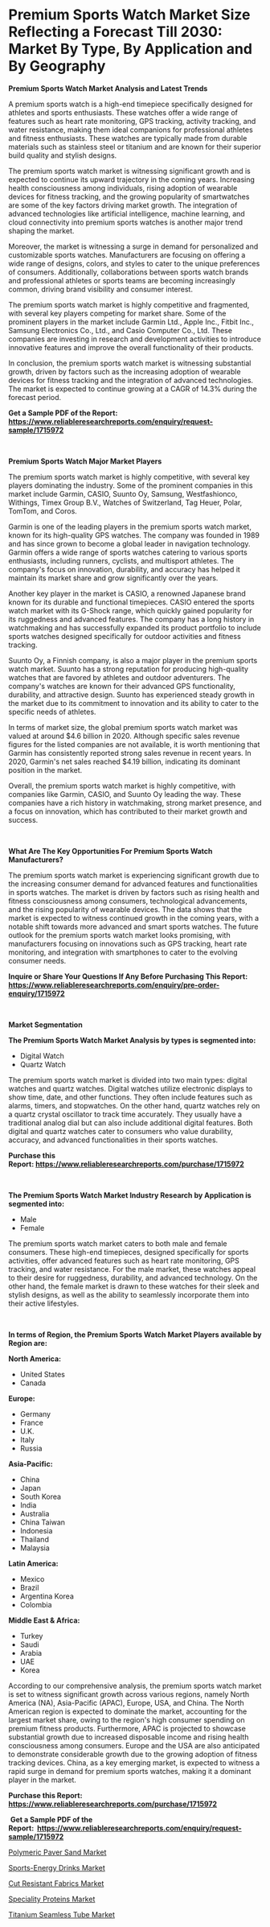 <p><h1>Premium Sports Watch Market Size Reflecting a Forecast Till 2030: Market By Type, By Application and By Geography</h1></p><p><strong>Premium Sports Watch Market Analysis and Latest Trends</strong></p>
<p><p>A premium sports watch is a high-end timepiece specifically designed for athletes and sports enthusiasts. These watches offer a wide range of features such as heart rate monitoring, GPS tracking, activity tracking, and water resistance, making them ideal companions for professional athletes and fitness enthusiasts. These watches are typically made from durable materials such as stainless steel or titanium and are known for their superior build quality and stylish designs.</p><p>The premium sports watch market is witnessing significant growth and is expected to continue its upward trajectory in the coming years. Increasing health consciousness among individuals, rising adoption of wearable devices for fitness tracking, and the growing popularity of smartwatches are some of the key factors driving market growth. The integration of advanced technologies like artificial intelligence, machine learning, and cloud connectivity into premium sports watches is another major trend shaping the market.</p><p>Moreover, the market is witnessing a surge in demand for personalized and customizable sports watches. Manufacturers are focusing on offering a wide range of designs, colors, and styles to cater to the unique preferences of consumers. Additionally, collaborations between sports watch brands and professional athletes or sports teams are becoming increasingly common, driving brand visibility and consumer interest.</p><p>The premium sports watch market is highly competitive and fragmented, with several key players competing for market share. Some of the prominent players in the market include Garmin Ltd., Apple Inc., Fitbit Inc., Samsung Electronics Co., Ltd., and Casio Computer Co., Ltd. These companies are investing in research and development activities to introduce innovative features and improve the overall functionality of their products.</p><p>In conclusion, the premium sports watch market is witnessing substantial growth, driven by factors such as the increasing adoption of wearable devices for fitness tracking and the integration of advanced technologies. The market is expected to continue growing at a CAGR of 14.3% during the forecast period.</p></p>
<p><strong>Get a Sample PDF of the Report:&nbsp; <a href="https://www.reliableresearchreports.com/enquiry/request-sample/1715972">https://www.reliableresearchreports.com/enquiry/request-sample/1715972</a></strong></p>
<p>&nbsp;</p>
<p><strong>Premium Sports Watch Major Market Players</strong></p>
<p><p>The premium sports watch market is highly competitive, with several key players dominating the industry. Some of the prominent companies in this market include Garmin, CASIO, Suunto Oy, Samsung, Westfashionco, Withings, Timex Group B.V., Watches of Switzerland, Tag Heuer, Polar, TomTom, and Coros.</p><p>Garmin is one of the leading players in the premium sports watch market, known for its high-quality GPS watches. The company was founded in 1989 and has since grown to become a global leader in navigation technology. Garmin offers a wide range of sports watches catering to various sports enthusiasts, including runners, cyclists, and multisport athletes. The company's focus on innovation, durability, and accuracy has helped it maintain its market share and grow significantly over the years.</p><p>Another key player in the market is CASIO, a renowned Japanese brand known for its durable and functional timepieces. CASIO entered the sports watch market with its G-Shock range, which quickly gained popularity for its ruggedness and advanced features. The company has a long history in watchmaking and has successfully expanded its product portfolio to include sports watches designed specifically for outdoor activities and fitness tracking.</p><p>Suunto Oy, a Finnish company, is also a major player in the premium sports watch market. Suunto has a strong reputation for producing high-quality watches that are favored by athletes and outdoor adventurers. The company's watches are known for their advanced GPS functionality, durability, and attractive design. Suunto has experienced steady growth in the market due to its commitment to innovation and its ability to cater to the specific needs of athletes.</p><p>In terms of market size, the global premium sports watch market was valued at around $4.6 billion in 2020. Although specific sales revenue figures for the listed companies are not available, it is worth mentioning that Garmin has consistently reported strong sales revenue in recent years. In 2020, Garmin's net sales reached $4.19 billion, indicating its dominant position in the market.</p><p>Overall, the premium sports watch market is highly competitive, with companies like Garmin, CASIO, and Suunto Oy leading the way. These companies have a rich history in watchmaking, strong market presence, and a focus on innovation, which has contributed to their market growth and success.</p></p>
<p>&nbsp;</p>
<p><strong>What Are The Key Opportunities For Premium Sports Watch Manufacturers?</strong></p>
<p><p>The premium sports watch market is experiencing significant growth due to the increasing consumer demand for advanced features and functionalities in sports watches. The market is driven by factors such as rising health and fitness consciousness among consumers, technological advancements, and the rising popularity of wearable devices. The data shows that the market is expected to witness continued growth in the coming years, with a notable shift towards more advanced and smart sports watches. The future outlook for the premium sports watch market looks promising, with manufacturers focusing on innovations such as GPS tracking, heart rate monitoring, and integration with smartphones to cater to the evolving consumer needs.</p></p>
<p><strong>Inquire or Share Your Questions If Any Before Purchasing This Report: <a href="https://www.reliableresearchreports.com/enquiry/pre-order-enquiry/1715972">https://www.reliableresearchreports.com/enquiry/pre-order-enquiry/1715972</a></strong></p>
<p>&nbsp;</p>
<p><strong>Market Segmentation</strong></p>
<p><strong>The Premium Sports Watch Market Analysis by types is segmented into:</strong></p>
<p><ul><li>Digital Watch</li><li>Quartz Watch</li></ul></p>
<p><p>The premium sports watch market is divided into two main types: digital watches and quartz watches. Digital watches utilize electronic displays to show time, date, and other functions. They often include features such as alarms, timers, and stopwatches. On the other hand, quartz watches rely on a quartz crystal oscillator to track time accurately. They usually have a traditional analog dial but can also include additional digital features. Both digital and quartz watches cater to consumers who value durability, accuracy, and advanced functionalities in their sports watches.</p></p>
<p><strong>Purchase this Report:&nbsp;<a href="https://www.reliableresearchreports.com/purchase/1715972">https://www.reliableresearchreports.com/purchase/1715972</a></strong></p>
<p>&nbsp;</p>
<p><strong>The Premium Sports Watch Market Industry Research by Application is segmented into:</strong></p>
<p><ul><li>Male</li><li>Female</li></ul></p>
<p><p>The premium sports watch market caters to both male and female consumers. These high-end timepieces, designed specifically for sports activities, offer advanced features such as heart rate monitoring, GPS tracking, and water resistance. For the male market, these watches appeal to their desire for ruggedness, durability, and advanced technology. On the other hand, the female market is drawn to these watches for their sleek and stylish designs, as well as the ability to seamlessly incorporate them into their active lifestyles.</p></p>
<p>&nbsp;</p>
<p><strong>In terms of Region, the Premium Sports Watch Market Players available by Region are:</strong></p>
<p>
    <p> <strong> North America: </strong>
        <ul>
            <li>United States</li>
            <li>Canada</li>
        </ul>
        </p> 
    <p> <strong> Europe: </strong>
        <ul>
            <li>Germany</li>
            <li>France</li>
            <li>U.K.</li>
            <li>Italy</li>
            <li>Russia</li>
        </ul>
        </p> 
    <p> <strong> Asia-Pacific: </strong>
        <ul>
            <li>China</li>
            <li>Japan</li>
            <li>South Korea</li>
            <li>India</li>
            <li>Australia</li>
            <li>China Taiwan</li>
            <li>Indonesia</li>
            <li>Thailand</li>
            <li>Malaysia</li>
        </ul>
        </p> 
    <p> <strong> Latin America: </strong>
        <ul>
            <li>Mexico</li>
            <li>Brazil</li>
            <li>Argentina Korea</li>
            <li>Colombia</li>
        </ul>
        </p> 
    <p> <strong> Middle East & Africa: </strong>
        <ul>
            <li>Turkey</li>
            <li>Saudi</li>
            <li>Arabia</li>
            <li>UAE</li>
            <li>Korea</li>
        </ul>
    </p>
    </p>
<p><p>According to our comprehensive analysis, the premium sports watch market is set to witness significant growth across various regions, namely North America (NA), Asia-Pacific (APAC), Europe, USA, and China. The North American region is expected to dominate the market, accounting for the largest market share, owing to the region's high consumer spending on premium fitness products. Furthermore, APAC is projected to showcase substantial growth due to increased disposable income and rising health consciousness among consumers. Europe and the USA are also anticipated to demonstrate considerable growth due to the growing adoption of fitness tracking devices. China, as a key emerging market, is expected to witness a rapid surge in demand for premium sports watches, making it a dominant player in the market.</p></p>
<p><strong>Purchase this Report: <a href="https://www.reliableresearchreports.com/purchase/1715972">https://www.reliableresearchreports.com/purchase/1715972</a></strong></p>
<p>&nbsp;<strong>Get a Sample PDF of the Report:&nbsp;&nbsp;<a href="https://www.reliableresearchreports.com/enquiry/request-sample/1715972">https://www.reliableresearchreports.com/enquiry/request-sample/1715972</a></strong></p>
<p><strong></strong></p>
<p><p><a href="https://www.linkedin.com/pulse/polymeric-paver-sand-market-size-growth-forecast-from-1foaf/">Polymeric Paver Sand Market</a></p><p><a href="https://medium.com/@lorimyers95/sports-energy-drinks-market-size-reveals-the-best-marketing-channels-in-global-industry-7d299b0ad4e3">Sports-Energy Drinks Market</a></p><p><a href="https://www.linkedin.com/pulse/cut-resistant-fabrics-market-challenges-opportunities-growth-iy1cf/">Cut Resistant Fabrics Market</a></p><p><a href="https://medium.com/@ruthmorales25/speciality-proteins-market-insights-into-market-cagr-market-trends-and-growth-strategies-c1e154c48187">Speciality Proteins Market</a></p><p><a href="https://github.com/RoccoManning/Market-Research-Report-List-2/blob/main/titanium-seamless-tube-market.md">Titanium Seamless Tube Market</a></p></p>